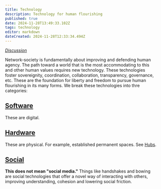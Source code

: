 ```yaml
---
title: Technology
description: Technology for human flourishing
published: true
date: 2024-11-28T13:49:33.102Z
tags: technology
editor: markdown
dateCreated: 2024-11-28T12:33:34.494Z
---
```


*[Discussion](https://forum.sove.re/forum/category/6/technology)*

Network-society is fundamentally about improving and defending human agency. The path toward a world that is the most accommodating to this and other human values requires new technology. These technologies foster sovereignity, coordination, collaboration, transparency, governance, etc. These are the foundation for liberty and freedom to pursue human flourishing in its many forms. We break these technologies into thre categories:


## [Software](/Technology/Software)
These are digital.

## [Hardware](/Technology/Hardware)
These are physical. For example, established permanent spaces. See [Hubs](/Technology/Hardware/Hubs).

## [Social](/Technology/Social)
**This does not mean "social media."** Things like handshakes and bowing are social technologies that offer a novel way of interacting with others, improving understanding, cohesion and lowering social friction.